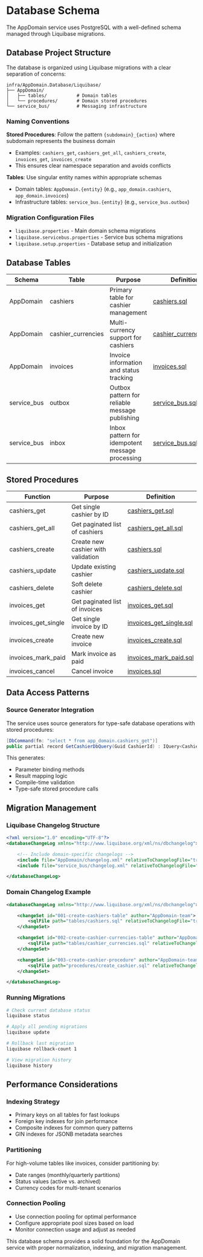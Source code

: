 # Database Schema

The AppDomain service uses PostgreSQL with a well-defined schema managed through Liquibase migrations.

## Database Project Structure

The database is organized using Liquibase migrations with a clear separation of concerns:

```
infra/AppDomain.Database/Liquibase/
├── AppDomain/
│   ├── tables/           # Domain tables
│   └── procedures/       # Domain stored procedures
└── service_bus/          # Messaging infrastructure
```

### Naming Conventions

**Stored Procedures**: Follow the pattern `{subdomain}_{action}` where subdomain represents the business domain

-   Examples: `cashiers_get`, `cashiers_get_all`, `cashiers_create`, `invoices_get`, `invoices_create`
-   This ensures clear namespace separation and avoids conflicts

**Tables**: Use singular entity names within appropriate schemas

-   Domain tables: `AppDomain.{entity}` (e.g., `app_domain.cashiers`, `app_domain.invoices`)
-   Infrastructure tables: `service_bus.{entity}` (e.g., `service_bus.outbox`)

### Migration Configuration Files

-   `liquibase.properties` - Main domain schema migrations
-   `liquibase.servicebus.properties` - Service bus schema migrations
-   `liquibase.setup.properties` - Database setup and initialization

## Database Tables

| Schema      | Table              | Purpose                                         | Definition                                                                                           |
| ----------- | ------------------ | ----------------------------------------------- | ---------------------------------------------------------------------------------------------------- |
| AppDomain   | cashiers           | Primary table for cashier management            | [cashiers.sql](infra/AppDomain.Database/Liquibase/AppDomain/tables/cashiers.sql)                     |
| AppDomain   | cashier_currencies | Multi-currency support for cashiers             | [cashier_currencies.sql](infra/AppDomain.Database/Liquibase/AppDomain/tables/cashier_currencies.sql) |
| AppDomain   | invoices           | Invoice information and status tracking         | [invoices.sql](infra/AppDomain.Database/Liquibase/AppDomain/tables/invoices.sql)                     |
| service_bus | outbox             | Outbox pattern for reliable message publishing  | [service_bus.sql](infra/AppDomain.Database/Liquibase/service_bus/service_bus.sql)                    |
| service_bus | inbox              | Inbox pattern for idempotent message processing | [service_bus.sql](infra/AppDomain.Database/Liquibase/service_bus/service_bus.sql)                    |

## Stored Procedures

| Function            | Purpose                            | Definition                                                                                                 |
| ------------------- | ---------------------------------- | ---------------------------------------------------------------------------------------------------------- |
| cashiers_get        | Get single cashier by ID           | [cashiers_get.sql](infra/AppDomain.Database/Liquibase/AppDomain/procedures/cashier_get.sql)                |
| cashiers_get_all    | Get paginated list of cashiers     | [cashiers_get_all.sql](infra/AppDomain.Database/Liquibase/AppDomain/procedures/cashiers_get.sql)           |
| cashiers_create     | Create new cashier with validation | [cashiers.sql](infra/AppDomain.Database/Liquibase/AppDomain/procedures/cashiers_create.sql)                |
| cashiers_update     | Update existing cashier            | [cashiers_update.sql](infra/AppDomain.Database/Liquibase/AppDomain/procedures/cashiers_update.sql)         |
| cashiers_delete     | Soft delete cashier                | [cashiers_delete.sql](infra/AppDomain.Database/Liquibase/AppDomain/procedures/cashiers_delete.sql)         |
| invoices_get        | Get paginated list of invoices     | [invoices_get.sql](infra/AppDomain.Database/Liquibase/AppDomain/procedures/invoices_get.sql)               |
| invoices_get_single | Get single invoice by ID           | [invoices_get_single.sql](infra/AppDomain.Database/Liquibase/AppDomain/procedures/invoices_get_single.sql) |
| invoices_create     | Create new invoice                 | [invoices_create.sql](infra/AppDomain.Database/Liquibase/AppDomain/procedures/invoices_create.sql)         |
| invoices_mark_paid  | Mark invoice as paid               | [invoices_mark_paid.sql](infra/AppDomain.Database/Liquibase/AppDomain/procedures/invoices_mark_paid.sql)   |
| invoices_cancel     | Cancel invoice                     | [invoices.sql](infra/AppDomain.Database/Liquibase/AppDomain/procedures/invoices_cancel.sql)                |

## Data Access Patterns

### Source Generator Integration

The service uses source generators for type-safe database operations with stored procedures:

```csharp
[DbCommand(fn: "select * from app_domain.cashiers_get")]
public partial record GetCashierDbQuery(Guid CashierId) : IQuery<Cashier?>;
```

This generates:

-   Parameter binding methods
-   Result mapping logic
-   Compile-time validation
-   Type-safe stored procedure calls

## Migration Management

### Liquibase Changelog Structure

```xml
<?xml version="1.0" encoding="UTF-8"?>
<databaseChangeLog xmlns="http://www.liquibase.org/xml/ns/dbchangelog">

    <!-- Include domain-specific changelogs -->
    <include file="AppDomain/changelog.xml" relativeToChangelogFile="true"/>
    <include file="service_bus/changelog.xml" relativeToChangelogFile="true"/>

</databaseChangeLog>
```

### Domain Changelog Example

```xml
<databaseChangeLog xmlns="http://www.liquibase.org/xml/ns/dbchangelog">

    <changeSet id="001-create-cashiers-table" author="AppDomain-team">
        <sqlFile path="tables/cashiers.sql" relativeToChangelogFile="true"/>
    </changeSet>

    <changeSet id="002-create-cashier-currencies-table" author="AppDomain-team">
        <sqlFile path="tables/cashier_currencies.sql" relativeToChangelogFile="true"/>
    </changeSet>

    <changeSet id="003-create-cashier-procedure" author="AppDomain-team">
        <sqlFile path="procedures/create_cashier.sql" relativeToChangelogFile="true"/>
    </changeSet>

</databaseChangeLog>
```

### Running Migrations

```bash
# Check current database status
liquibase status

# Apply all pending migrations
liquibase update

# Rollback last migration
liquibase rollback-count 1

# View migration history
liquibase history
```

## Performance Considerations

### Indexing Strategy

-   Primary keys on all tables for fast lookups
-   Foreign key indexes for join performance
-   Composite indexes for common query patterns
-   GIN indexes for JSONB metadata searches

### Partitioning

For high-volume tables like invoices, consider partitioning by:

-   Date ranges (monthly/quarterly partitions)
-   Status values (active vs. archived)
-   Currency codes for multi-tenant scenarios

### Connection Pooling

-   Use connection pooling for optimal performance
-   Configure appropriate pool sizes based on load
-   Monitor connection usage and adjust as needed

This database schema provides a solid foundation for the AppDomain service with proper normalization, indexing, and migration management.
